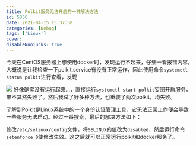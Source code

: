 ```yaml
---
title: Polkit服务无法开启的一种解决方法
id: 5356
date: 2021-04-15 15:37:58
categories: [Debug]
tags: ['Linux']
cover:
disableNunjucks: true
---
```


今天在CentOS服务器上想使用docker时，发现运行不起来，仔细一看报错内容，大概说是让我检查一下polkit.service有没有正常运作，因此使用命令`systemctl status polkit`进行查看，发现


![](https://blogfiles.oss.fyz666.xyz/jpg/893bd334-e406-4810-b667-6f47f1601583.jpg)
好像确实没有运行起来...，直接运行`systemctl start polkit`妄图开启服务，果不其然失败了。然后我试了好多种方法，也重装了两次polkit，均失败。


了解到Polkit是Linux系统中的一个身份认证管理工具，它无法正常工作便会导致一些服务无法启动。经过一番搜索，最后的解决方法如下：


修改`/etc/selinux/config`文件，将`SELINUX`的值改为`disabled`，然后运行命令`setenforce 0`使修改生效。这之后就可以正常运行polkit和docker服务了。
